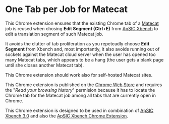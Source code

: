 # One Tab per Job for Matecat
This Chrome extension ensures that the existing Chrome tab of a [Matecat](https://www.matecat.com) job is reused when chosing **Edit Segment (Ctrl+E)** from [ApSIC Xbench](http://www.xbench.net) to edit a translation segment of such Matecat job.

It avoids the clutter of tab proliferation as you repeteadly choose **Edit Segment** from Xbench and, most importantly, it also avoids running out of sockets against the Matecat cloud server when the user has opened too many Matecat tabs, which appears to be a hang (the user gets a blank page until she closes another Matecat tab).

This Chrome extension should work also for self-hosted Matecat sites.

This Chrome extension is published on the [Chrome Web Store](https://chrome.google.com/webstore/detail/one-tab-per-job-for-matec/amlgbghdoipfolgicbijclknldenpijf) and requires the "_Read your browsing history_" permision because it has to locate the Chrome tab for the Matecat job among all tabs that are currently open in Chrome.

This Chrome extension is designed to be used in combination of [ApSIC Xbench 3.0](http://www.xbench.net) and also the [ApSIC Xbench Chrome Extension](https://chrome.google.com/webstore/detail/apsic-xbench-extension/hocobnhnpniphphccgaliheohnobbdjo).
